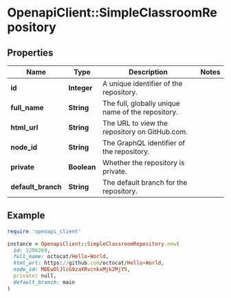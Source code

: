 # OpenapiClient::SimpleClassroomRepository

## Properties

| Name | Type | Description | Notes |
| ---- | ---- | ----------- | ----- |
| **id** | **Integer** | A unique identifier of the repository. |  |
| **full_name** | **String** | The full, globally unique name of the repository. |  |
| **html_url** | **String** | The URL to view the repository on GitHub.com. |  |
| **node_id** | **String** | The GraphQL identifier of the repository. |  |
| **private** | **Boolean** | Whether the repository is private. |  |
| **default_branch** | **String** | The default branch for the repository. |  |

## Example

```ruby
require 'openapi_client'

instance = OpenapiClient::SimpleClassroomRepository.new(
  id: 1296269,
  full_name: octocat/Hello-World,
  html_url: https://github.com/octocat/Hello-World,
  node_id: MDEwOlJlcG9zaXRvcnkxMjk2MjY5,
  private: null,
  default_branch: main
)
```


